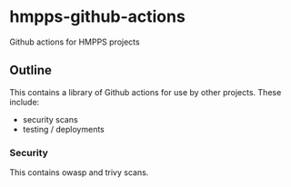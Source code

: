 # hmpps-github-actions

Github actions for HMPPS projects


## Outline

This contains a library of Github actions for use by other projects. These include:

- security scans
- testing / deployments

### Security

This contains owasp and trivy scans. 